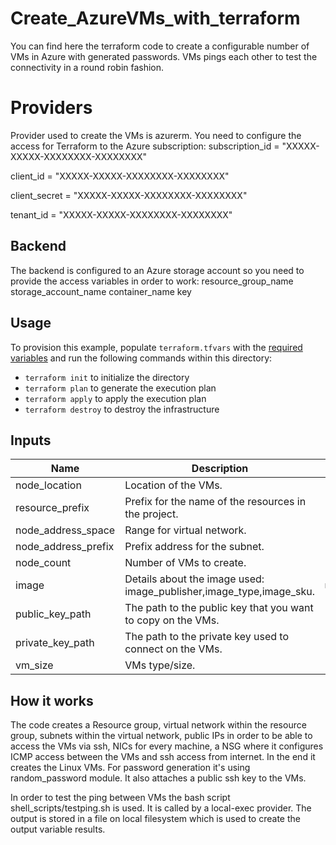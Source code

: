 # Create_AzureVMs_with_terraform
You can find here the terraform code to create a configurable number of VMs in Azure with generated passwords. 
VMs pings each other to test the connectivity in a round robin fashion.


# Providers
Provider used to create the VMs is azurerm.
You need to configure the access for Terraform to the Azure subscription:
  subscription_id = "XXXXX-XXXXX-XXXXXXXX-XXXXXXXX"
  
  client_id       = "XXXXX-XXXXX-XXXXXXXX-XXXXXXXX"
  
  client_secret   = "XXXXX-XXXXX-XXXXXXXX-XXXXXXXX"
  
  tenant_id       = "XXXXX-XXXXX-XXXXXXXX-XXXXXXXX"
  

## Backend

The backend is configured to an Azure storage account so you need to provide the access variables in order to work:
resource_group_name
storage_account_name
container_name
key

## Usage

To provision this example, populate `terraform.tfvars` with the [required variables](#inputs) and run the following commands within
this directory:

- `terraform init` to initialize the directory
- `terraform plan` to generate the execution plan
- `terraform apply` to apply the execution plan
- `terraform destroy` to destroy the infrastructure

## Inputs

| Name | Description | Type | Default | Required |
|------|-------------|------|---------|:--------:|
| node\_location | Location of the VMs. | `string` | n/a | yes |
| resource\_prefix | Prefix for the name of the resources in the project. | `string` | n/a | yes |
| node\_address\_space | Range for virtual network. | `string` | `"default"` | no |
| node\_address\_prefix | Prefix address for the subnet. | `string` | n/a | yes |
| node\_count | Number of VMs to create. | `string` | n/a | yes |
| image | Details about the image used: image_publisher,image_type,image_sku. | `map` | n/a | yes |
| public\_key\_path | The path to the public key that you want to copy on the VMs. | `string` | n/a | yes |
| private\_key\_path | The path to the private key used to connect on the VMs. | `string` | n/a | yes |
| vm\_size | VMs type/size. | `string` | n/a | yes |


## How it works

The code creates a Resource group, virtual network within the resource group, subnets within the virtual network, public IPs in order to be able to access the VMs via ssh, NICs for every machine, a NSG where it configures ICMP access between the VMs and ssh access from internet. 
In the end it creates the Linux VMs. For password generation it's using random_password module. It also attaches a public ssh key to the VMs.

In order to test the ping between VMs the bash script shell_scripts/testping.sh is used. It is called by a local-exec provider.
The output is stored in a file on local filesystem which is used to create the output variable results.

